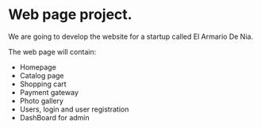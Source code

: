 # Web page project.

We are going to develop the website for a startup called El Armario De Nia.

The web page will contain:
- Homepage
- Catalog page
- Shopping cart
- Payment gateway
- Photo gallery
- Users, login and user registration
- DashBoard for admin

